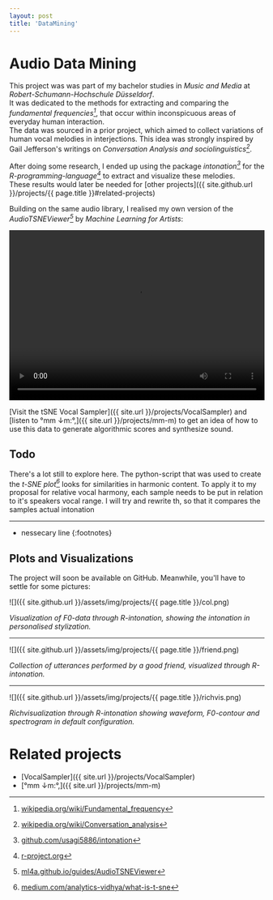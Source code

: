 ```yaml
---
layout: post
title: 'DataMining'
---
```


# Audio Data Mining

This project was was part of my bachelor studies in *Music and Media* at *Robert-Schumann-Hochschule Düsseldorf*.  
It was dedicated to the methods for extracting and comparing the *fundamental frequencies[^f0]*, that occur within inconspicuous areas of everyday human interaction.  
The data was sourced in a prior project, which aimed to collect variations of human vocal melodies in interjections. This idea was strongly inspired by Gail Jefferson's writings on *Conversation Analysis and sociolinguistics[^ca]*.  

After doing some research, I ended up using the package *intonation[^inton]* for the *R-programming-language[^cran]* to extract and visualize these melodies.  
These results would later be needed for [other projects]({{ site.github.url }}/projects/{{ page.title }}#related-projects) 

Building on the same audio library, I realised my own version of the *AudioTSNEViewer[^atv]* by *Machine Learning for Artists*:

<video width="100%" height="336" controls>
  <source src="{{ site.url }}/assets/vid/projects/{{page.title}}/tsne.mp4" type="video/mp4">
</video>  

[Visit the tSNE Vocal Sampler]({{ site.url }}/projects/VocalSampler) and [listen to °mm ↓m​:​°​,]({{ site.url }}/projects/mm-m) to get an idea of how to use this data to generate algorithmic scores and synthesize sound. 

## Todo

There's a lot still to explore here. 
The python-script that was used to create the *t-SNE plot[^tsne]* looks for similarities in harmonic content. 
To apply it to my proposal for relative vocal harmony, each sample needs to be put in relation to it's speakers vocal range. 
I will try and rewrite th, so that it compares the samples actual intonation

---
* nessecary line
{:footnotes}

[^f0]: [wikipedia.org/wiki/Fundamental_frequency](https://en.wikipedia.org/wiki/Fundamental_frequency)
[^ca]: [wikipedia.org/wiki/Conversation_analysis](https://en.wikipedia.org/wiki/Conversation_analysis)
[^inton]: [github.com/usagi5886/intonation](https://github.com/usagi5886/intonation)
[^cran]: [r-project.org](https://www.r-project.org/)
[^atv]: [ml4a.github.io/guides/AudioTSNEViewer](https://ml4a.github.io/guides/AudioTSNEViewer/)
[^tsne]: [medium.com/analytics-vidhya/what-is-t-sne](https://medium.com/analytics-vidhya/what-is-t-sne-37bfb920e431)

## Plots and Visualizations

The project will soon be available on GitHub. Meanwhile, you'll have to settle for some pictures:

![]({{ site.github.url }}/assets/img/projects/{{ page.title }}/col.png)

*Visualization of F0-data through R-intonation, showing the intonation in personalised stylization.*

---

![]({{ site.github.url }}/assets/img/projects/{{ page.title }}/friend.png)

*Collection of utterances performed by a good friend, visualized through R-intonation.*

---

![]({{ site.github.url }}/assets/img/projects/{{ page.title }}/richvis.png)

*Richvisualization through R-intonation showing waveform, F0-contour and spectrogram in default configuration.*


<!--- [GitHub-repostitory](https://github.com/FunctionalJerk/audio-DataMining) --->

# Related projects 
- [VocalSampler]({{ site.url }}/projects/VocalSampler)
- [°mm ↓m​:​°​,]({{ site.url }}/projects/mm-m)
